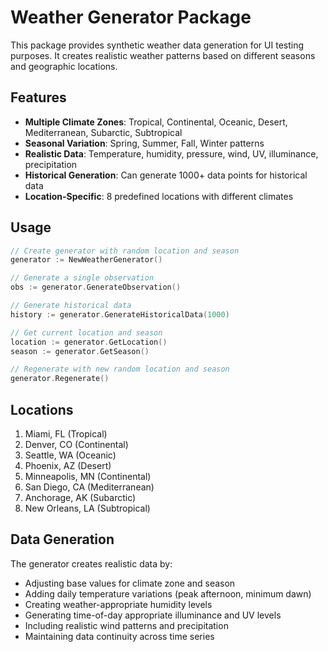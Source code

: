 # Weather Generator Package

This package provides synthetic weather data generation for UI testing purposes. It creates realistic weather patterns based on different seasons and geographic locations.

## Features

- **Multiple Climate Zones**: Tropical, Continental, Oceanic, Desert, Mediterranean, Subarctic, Subtropical
- **Seasonal Variation**: Spring, Summer, Fall, Winter patterns
- **Realistic Data**: Temperature, humidity, pressure, wind, UV, illuminance, precipitation
- **Historical Generation**: Can generate 1000+ data points for historical data
- **Location-Specific**: 8 predefined locations with different climates

## Usage

```go
// Create generator with random location and season
generator := NewWeatherGenerator()

// Generate a single observation
obs := generator.GenerateObservation()

// Generate historical data
history := generator.GenerateHistoricalData(1000)

// Get current location and season
location := generator.GetLocation()
season := generator.GetSeason()

// Regenerate with new random location and season
generator.Regenerate()
```

## Locations

1. Miami, FL (Tropical)
2. Denver, CO (Continental) 
3. Seattle, WA (Oceanic)
4. Phoenix, AZ (Desert)
5. Minneapolis, MN (Continental)
6. San Diego, CA (Mediterranean)
7. Anchorage, AK (Subarctic)
8. New Orleans, LA (Subtropical)

## Data Generation

The generator creates realistic data by:
- Adjusting base values for climate zone and season
- Adding daily temperature variations (peak afternoon, minimum dawn)
- Creating weather-appropriate humidity levels
- Generating time-of-day appropriate illuminance and UV levels
- Including realistic wind patterns and precipitation
- Maintaining data continuity across time series